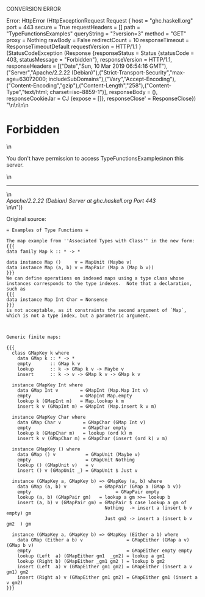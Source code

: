 CONVERSION ERROR

Error: HttpError (HttpExceptionRequest Request {
  host                 = "ghc.haskell.org"
  port                 = 443
  secure               = True
  requestHeaders       = []
  path                 = "TypeFunctionsExamples"
  queryString          = "?version=3"
  method               = "GET"
  proxy                = Nothing
  rawBody              = False
  redirectCount        = 10
  responseTimeout      = ResponseTimeoutDefault
  requestVersion       = HTTP/1.1
}
 (StatusCodeException (Response {responseStatus = Status {statusCode = 403, statusMessage = "Forbidden"}, responseVersion = HTTP/1.1, responseHeaders = [("Date","Sun, 10 Mar 2019 06:54:16 GMT"),("Server","Apache/2.2.22 (Debian)"),("Strict-Transport-Security","max-age=63072000; includeSubDomains"),("Vary","Accept-Encoding"),("Content-Encoding","gzip"),("Content-Length","258"),("Content-Type","text/html; charset=iso-8859-1")], responseBody = (), responseCookieJar = CJ {expose = []}, responseClose' = ResponseClose}) "<!DOCTYPE HTML PUBLIC \"-//IETF//DTD HTML 2.0//EN\">\n<html><head>\n<title>403 Forbidden</title>\n</head><body>\n<h1>Forbidden</h1>\n<p>You don't have permission to access TypeFunctionsExamples\non this server.</p>\n<hr>\n<address>Apache/2.2.22 (Debian) Server at ghc.haskell.org Port 443</address>\n</body></html>\n"))

Original source:

```trac
= Examples of Type Functions =

The map example from ''Associated Types with Class'' in the new form:
{{{
data family Map k :: * -> *

data instance Map ()     v = MapUnit (Maybe v)
data instance Map (a, b) v = MapPair (Map a (Map b v))
}}}
We can define operations on indexed maps using a type class whose instances corresponds to the type indexes.  Note that a declaration, such as
{{{
data instance Map Int Char = Nonsense
}}}
is not acceptable, as it constraints the second argument of `Map`, which is not a type index, but a parametric argument.



Generic finite maps:
  
{{{
  class GMapKey k where
    data GMap k :: * -> *
    empty       :: GMap k v
    lookup      :: k -> GMap k v -> Maybe v
    insert      :: k -> v -> GMap k v -> GMap k v
  
  instance GMapKey Int where
    data GMap Int v        = GMapInt (Map.Map Int v)
    empty                  = GMapInt Map.empty
    lookup k (GMapInt m)   = Map.lookup k m
    insert k v (GMapInt m) = GMapInt (Map.insert k v m)
  
  instance GMapKey Char where
    data GMap Char v        = GMapChar (GMap Int v)
    empty                   = GMapChar empty
    lookup k (GMapChar m)   = lookup (ord k) m
    insert k v (GMapChar m) = GMapChar (insert (ord k) v m)
  
  instance GMapKey () where
    data GMap () v           = GMapUnit (Maybe v)
    empty                    = GMapUnit Nothing
    lookup () (GMapUnit v)   = v
    insert () v (GMapUnit _) = GMapUnit $ Just v
  
  instance (GMapKey a, GMapKey b) => GMapKey (a, b) where
    data GMap (a, b) v            = GMapPair (GMap a (GMap b v))
    empty                               = GMapPair empty
    lookup (a, b) (GMapPair gm)   = lookup a gm >>= lookup b 
    insert (a, b) v (GMapPair gm) = GMapPair $ case lookup a gm of
                                    Nothing  -> insert a (insert b v empty) gm
                                    Just gm2 -> insert a (insert b v gm2  ) gm
  
  instance (GMapKey a, GMapKey b) => GMapKey (Either a b) where
    data GMap (Either a b) v                = GMapEither (GMap a v) (GMap b v)
    empty                                   = GMapEither empty empty
    lookup (Left  a) (GMapEither gm1  _gm2) = lookup a gm1
    lookup (Right b) (GMapEither _gm1 gm2 ) = lookup b gm2
    insert (Left  a) v (GMapEither gm1 gm2) = GMapEither (insert a v gm1) gm2
    insert (Right a) v (GMapEither gm1 gm2) = GMapEither gm1 (insert a v gm2)
}}}
  
```
